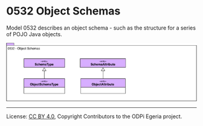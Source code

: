 <!-- SPDX-License-Identifier: CC-BY-4.0 -->
<!-- Copyright Contributors to the ODPi Egeria project. -->

# 0532 Object Schemas

Model 0532 describes an object schema - such as the structure for a series of POJO Java objects.

![UMl](0532-Object-Schemas.png)


----
License: [CC BY 4.0](https://creativecommons.org/licenses/by/4.0/),
Copyright Contributors to the ODPi Egeria project.